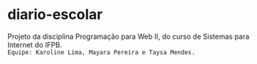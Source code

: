 # diario-escolar

Projeto da disciplina Programação para Web II, do curso de Sistemas para Internet do IFPB. <br/>
`Equipe: Karoline Lima, Mayara Pereira e Taysa Mendes.`

